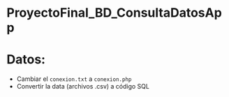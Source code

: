 # ProyectoFinal_BD_ConsultaDatosApp 
# Datos:
- Cambiar el `conexion.txt` a `conexion.php`
- Convertir la data (archivos .csv) a código SQL
